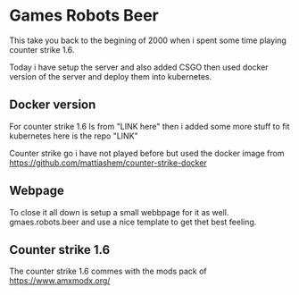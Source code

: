 # Games Robots Beer

This take you back to the begining of 2000 when i spent some time playing counter strike 1.6.

Today i have setup the server and also added CSGO then used docker version of the server and deploy them into kubernetes.

## Docker version
For counter strike 1.6 Is from "LINK here" then i added some more stuff to fit kubernetes here is the repo "LINK"

Counter strike go i have not played before but used the docker image from https://github.com/mattiashem/counter-strike-docker



## Webpage 
To close it all down is setup a small webbpage for it as well. gmaes.robots.beer and use a nice template to get thet best feeling.


## Counter strike 1.6

The counter strike 1.6 commes with the mods pack of https://www.amxmodx.org/

